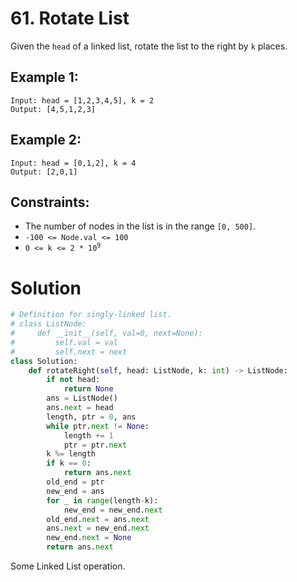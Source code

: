 # 61. Rotate List

Given the `head` of a linked list, rotate the list to the right by `k` places.

## Example 1:
```
Input: head = [1,2,3,4,5], k = 2
Output: [4,5,1,2,3]
```

## Example 2:
```
Input: head = [0,1,2], k = 4
Output: [2,0,1]
```

## Constraints:
- The number of nodes in the list is in the range `[0, 500]`.
- `-100 <= Node.val <= 100`
- <code>0 <= k <= 2 * 10<sup>9</sup></code>

# Solution
```python
# Definition for singly-linked list.
# class ListNode:
#     def __init__(self, val=0, next=None):
#         self.val = val
#         self.next = next
class Solution:
    def rotateRight(self, head: ListNode, k: int) -> ListNode:
        if not head:
            return None
        ans = ListNode()
        ans.next = head
        length, ptr = 0, ans
        while ptr.next != None:
            length += 1
            ptr = ptr.next
        k %= length
        if k == 0:
            return ans.next
        old_end = ptr
        new_end = ans
        for _ in range(length-k):
            new_end = new_end.next
        old_end.next = ans.next
        ans.next = new_end.next
        new_end.next = None
        return ans.next
```
Some Linked List operation.
